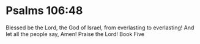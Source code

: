 # Psalms 106:48

Blessed be the Lord, the God of Israel, from everlasting to everlasting! And let all the people say, Amen! Praise the Lord! Book Five

